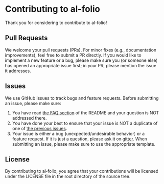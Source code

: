 # Contributing to al-folio
Thank you for considering to contribute to al-folio!
## Pull Requests
We welcome your pull requests (PRs).
For minor fixes (e.g., documentation improvements), feel free to submit a PR directly.
If you would like to implement a new feature or a bug, please make sure you (or someone else) has opened an appropriate issue first; in your PR, please mention the issue it addresses.
## Issues
We use GitHub issues to track bugs and feature requests.
Before submitting an issue, please make sure:
1. You have read [the FAQ section](https://github.com/alshedivat/al-folio#faq) of the README and your question is NOT addressed there.
2. You have done your best to ensure that your issue is NOT a duplicate of one of [the previous issues](https://github.com/alshedivat/al-folio/issues).
3. Your issue is either a bug (unexpected/undesirable behavior) or a feature request.
If it is just a question, please ask it on [gitter](https://gitter.im/alshedivat/al-folio).
When submitting an issue, please make sure to use the appropriate template.
## License
By contributing to al-folio, you agree that your contributions will be licensed
under the LICENSE file in the root directory of the source tree.
